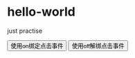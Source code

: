 # hello-world
just practise
<!DOCTYPE html>
<html>
<head>
    <meta charset="UTF-8">
    <title></title>
    <script src="jquery-3.3.1.min.js" type="text/javascript" charset="utf-8"></script>
    <script src="jquery-migrate-1.0.0.js"></script>
    <script type="text/javascript">
$(function () {
    $("#btn").toggle(function () {
     $("#btn2").css("backgroundColor","red")
    },function () {
        $("#btn2").css("backgroundColor","blue")
    })
})
function ff() {
    setTimeout("1000");
    alert("sss")
}
    </script>
</head>
<body>
<input id="btn" type="button" value="使用on绑定点击事件">
<input id="btn2" type="button" value="使用off解绑点击事件" onclick="ff">
</body>
</html>
